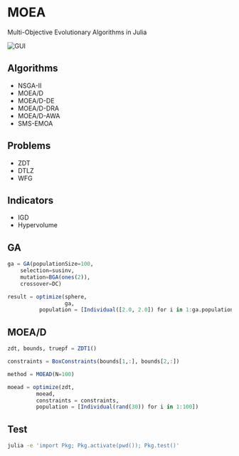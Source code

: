 # MOEA

Multi-Objective Evolutionary Algorithms in Julia

![GUI](https://user-images.githubusercontent.com/2956767/167279831-2943130e-e8e3-4bba-8c41-a31089c30ea9.png)

## Algorithms

- NSGA-II
- MOEA/D
- MOEA/D-DE
- MOEA/D-DRA
- MOEA/D-AWA
- SMS-EMOA

## Problems

- ZDT
- DTLZ
- WFG

## Indicators

- IGD
- Hypervolume

## GA

```julia
ga = GA(populationSize=100,
	selection=susinv,
	mutation=BGA(ones(2)),
	crossover=DC)

result = optimize(sphere,
                  ga,
		  population = [Individual([2.0, 2.0]) for i in 1:ga.populationSize])
```

## MOEA/D

```julia
zdt, bounds, truepf = ZDT1()

constraints = BoxConstraints(bounds[1,:], bounds[2,:])

method = MOEAD(N=100)

moead = optimize(zdt,
		 moead,
		 constraints = constraints,
		 population = [Individual(rand(30)) for i in 1:100])
```


## Test

```sh
julia -e 'import Pkg; Pkg.activate(pwd()); Pkg.test()'
```

